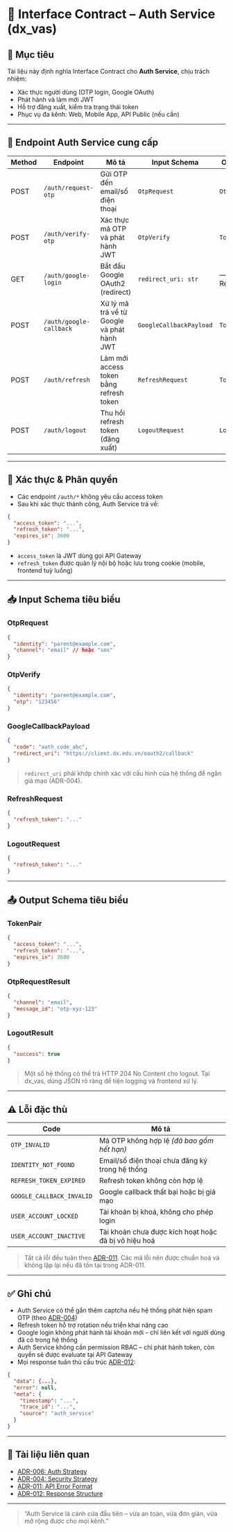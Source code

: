 # 📘 Interface Contract – Auth Service (dx\_vas)

## 🧭 Mục tiêu

Tài liệu này định nghĩa Interface Contract cho **Auth Service**, chịu trách nhiệm:

* Xác thực người dùng (OTP login, Google OAuth)
* Phát hành và làm mới JWT
* Hỗ trợ đăng xuất, kiểm tra trạng thái token
* Phục vụ đa kênh: Web, Mobile App, API Public (nếu cần)

---

## 🧩 Endpoint Auth Service cung cấp

| Method | Endpoint                | Mô tả                                      | Input Schema            | Output Schema      |
| ------ | ----------------------- | ------------------------------------------ | ----------------------- | ------------------ |
| POST   | `/auth/request-otp`     | Gửi OTP đến email/số điện thoại            | `OtpRequest`            | `OtpRequestResult` |
| POST   | `/auth/verify-otp`      | Xác thực mã OTP và phát hành JWT           | `OtpVerify`             | `TokenPair`        |
| GET    | `/auth/google-login`    | Bắt đầu Google OAuth2 (redirect)           | `redirect_uri: str`     | — (HTTP Redirect)  |
| POST   | `/auth/google-callback` | Xử lý mã trả về từ Google và phát hành JWT | `GoogleCallbackPayload` | `TokenPair`        |
| POST   | `/auth/refresh`         | Làm mới access token bằng refresh token    | `RefreshRequest`        | `TokenPair`        |
| POST   | `/auth/logout`          | Thu hồi refresh token (đăng xuất)          | `LogoutRequest`         | `LogoutResult`     |

---

## 🔐 Xác thực & Phân quyền

* Các endpoint `/auth/*` không yêu cầu access token
* Sau khi xác thực thành công, Auth Service trả về:

```json
{
  "access_token": "...",
  "refresh_token": "...",
  "expires_in": 3600
}
```

* `access_token` là JWT dùng gọi API Gateway
* `refresh_token` được quản lý nội bộ hoặc lưu trong cookie (mobile, frontend tuỳ luồng)

---

## 📥 Input Schema tiêu biểu

### OtpRequest

```json
{
  "identity": "parent@example.com",
  "channel": "email" // hoặc "sms"
}
```

### OtpVerify

```json
{
  "identity": "parent@example.com",
  "otp": "123456"
}
```

### GoogleCallbackPayload

```json
{
  "code": "auth_code_abc",
  "redirect_uri": "https://client.dx.edu.vn/oauth2/callback"
}
```

> `redirect_uri` phải khớp chính xác với cấu hình của hệ thống để ngăn giả mạo (ADR-004).

### RefreshRequest

```json
{
  "refresh_token": "..."
}
```

### LogoutRequest

```json
{
  "refresh_token": "..."
}
```

---

## 📤 Output Schema tiêu biểu

### TokenPair

```json
{
  "access_token": "...",
  "refresh_token": "...",
  "expires_in": 3600
}
```

### OtpRequestResult

```json
{
  "channel": "email",
  "message_id": "otp-xyz-123"
}
```

### LogoutResult

```json
{
  "success": true
}
```

> Một số hệ thống có thể trả HTTP 204 No Content cho logout. Tại dx\_vas, dùng JSON rõ ràng để tiện logging và frontend xử lý.

---

## ⚠️ Lỗi đặc thù

| Code                      | Mô tả                                                |
| ------------------------- | ---------------------------------------------------- |
| `OTP_INVALID`             | Mã OTP không hợp lệ *(đã bao gồm hết hạn)*           |
| `IDENTITY_NOT_FOUND`      | Email/số điện thoại chưa đăng ký trong hệ thống      |
| `REFRESH_TOKEN_EXPIRED`   | Refresh token không còn hợp lệ                       |
| `GOOGLE_CALLBACK_INVALID` | Google callback thất bại hoặc bị giả mạo             |
| `USER_ACCOUNT_LOCKED`     | Tài khoản bị khoá, không cho phép login              |
| `USER_ACCOUNT_INACTIVE`   | Tài khoản chưa được kích hoạt hoặc đã bị vô hiệu hoá |

> Tất cả lỗi đều tuân theo [ADR-011](../ADR/adr-011-api-error-format.md). Các mã lỗi nên được chuẩn hoá và không lặp lại nếu đã tồn tại trong ADR-011.

---

## ✅ Ghi chú

* Auth Service có thể gắn thêm captcha nếu hệ thống phát hiện spam OTP (theo [ADR-004](../ADR/adr-004-security.md))
* Refresh token hỗ trợ rotation nếu triển khai nâng cao
* Google login không phát hành tài khoản mới – chỉ liên kết với người dùng đã có trong hệ thống
* Auth Service không cần permission RBAC – chỉ phát hành token, còn quyền sẽ được evaluate tại API Gateway
* Mọi response tuân thủ cấu trúc [ADR-012](../ADR/adr-012-response-structure.md):

```json
{
  "data": {...},
  "error": null,
  "meta": {
    "timestamp": "...",
    "trace_id": "...",
    "source": "auth_service"
  }
}
```

---

## 📎 Tài liệu liên quan

* [ADR-006: Auth Strategy](../ADR/adr-006-auth-strategy.md)
* [ADR-004: Security Strategy](../ADR/adr-004-security.md)
* [ADR-011: API Error Format](../ADR/adr-011-api-error-format.md)
* [ADR-012: Response Structure](../ADR/adr-012-response-structure.md)

---

> “Auth Service là cánh cửa đầu tiên – vừa an toàn, vừa đơn giản, vừa mở rộng được cho mọi kênh.”

